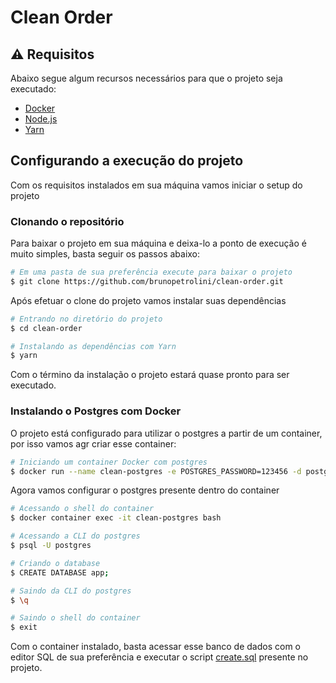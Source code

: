 # Clean Order

## :warning: Requisitos

Abaixo segue algum recursos necessários para que o projeto seja executado:

- [Docker](https://docs.docker.com/get-docker/)
- [Node.js](https://nodejs.org/en/download/)
- [Yarn](https://classic.yarnpkg.com/en/docs/install/#debian-stable)

## Configurando a execução do projeto

Com os requisitos instalados em sua máquina vamos iniciar o setup do projeto

### Clonando o repositório

Para baixar o projeto em sua máquina e deixa-lo a ponto de execução é muito simples, basta seguir os passos abaixo:

```bash
# Em uma pasta de sua preferência execute para baixar o projeto
$ git clone https://github.com/brunopetrolini/clean-order.git
```

Após efetuar o clone do projeto vamos instalar suas dependências

```bash
# Entrando no diretório do projeto
$ cd clean-order

# Instalando as dependências com Yarn
$ yarn
```

Com o término da instalação o projeto estará quase pronto para ser executado.

### Instalando o Postgres com Docker

O projeto está configurado para utilizar o postgres a partir de um container, por isso vamos agr criar esse container:

```bash
# Iniciando um container Docker com postgres
$ docker run --name clean-postgres -e POSTGRES_PASSWORD=123456 -d postgres
```

Agora vamos configurar o postgres presente dentro do container

```bash
# Acessando o shell do container
$ docker container exec -it clean-postgres bash

# Acessando a CLI do postgres
$ psql -U postgres

# Criando o database
$ CREATE DATABASE app;

# Saindo da CLI do postgres
$ \q

# Saindo o shell do container
$ exit
```

Com o container instalado, basta acessar esse banco de dados com o editor SQL de sua preferência e executar o script [create.sql](./database/create.sql) presente no projeto.
